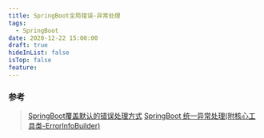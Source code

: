 ```yaml
---
title: SpringBoot全局错误-异常处理
tags:
  - SpringBoot
date: 2020-12-22 15:00:00
draft: true
hideInList: false
isTop: false
feature:
---
```



### 参考
>[SpringBoot覆盖默认的错误处理方式](https://blog.csdn.net/L_Sail/article/details/70198886)
> [SpringBoot 统一异常处理(附核心工具类-ErrorInfoBuilder)](https://juejin.cn/post/6844903822171570190)

